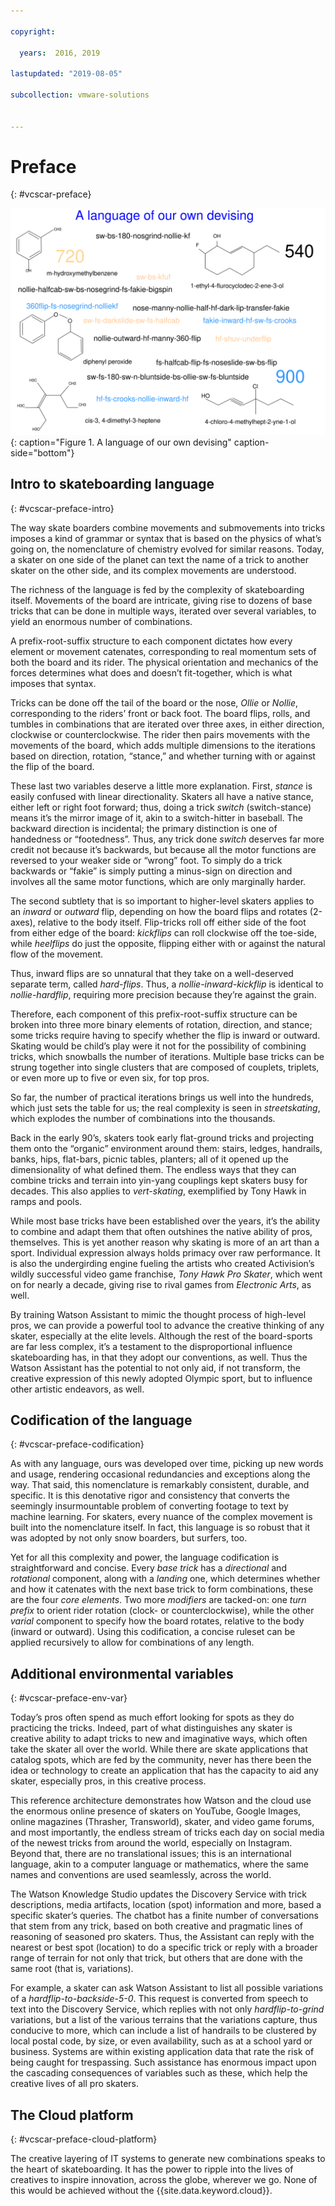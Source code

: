 ```yaml
---

copyright:

  years:  2016, 2019

lastupdated: "2019-08-05"

subcollection: vmware-solutions


---
```


# Preface
{: #vcscar-preface}

![A Language of our own devising](../../images/vcscar-alood.svg "A Language of our own devising"){: caption="Figure 1. A language of our own devising" caption-side="bottom"}

## Intro to skateboarding language
{: #vcscar-preface-intro}

The way skate boarders combine movements and submovements into tricks imposes a kind of grammar or syntax that is based on the physics of what’s going on, the nomenclature of chemistry evolved for similar reasons. Today, a skater on one side of the planet can text the name of a trick to another skater on the other side, and its complex movements are understood.

The richness of the language is fed by the complexity of skateboarding itself. Movements of the board are intricate, giving rise to dozens of base tricks that can be done in multiple ways, iterated over several variables, to yield an enormous number of combinations.

A prefix-root-suffix structure to each component dictates how every element or movement catenates, corresponding to real momentum sets of
both the board and its rider. The physical orientation and mechanics of the forces determines what does and doesn’t fit-together, which is what imposes that syntax.

Tricks can be done off the tail of the board or the nose, *Ollie* or *Nollie*, corresponding to the riders’ front or back foot. The board flips, rolls, and tumbles in combinations that are iterated over three axes, in either direction, clockwise or counterclockwise. The rider then pairs movements with the movements of the board, which adds multiple dimensions to the iterations based on direction, rotation, “stance,” and whether turning with or against the flip of the board.

These last two variables deserve a little more explanation. First, *stance* is easily confused with linear directionality. Skaters all have a native stance, either left or right foot forward; thus, doing a trick *switch* (switch-stance) means it’s the mirror image of it, akin to a switch-hitter in baseball. The backward direction is incidental; the primary distinction is one of handedness or “footedness”. Thus, any trick done *switch* deserves far more credit not because it’s backwards, but because all the motor functions are reversed to your weaker side or “wrong” foot. To simply do a trick backwards or “fakie” is simply putting a minus-sign on direction and involves all the same motor functions, which are only marginally harder.

The second subtlety that is so important to higher-level skaters applies to an *inward* or *outward* flip, depending on how the board flips and rotates (2-axes), relative to the body itself. Flip-tricks roll off either side of the foot from either edge of the board: *kickflips* can roll clockwise off the toe-side, while *heelflips* do just the opposite, flipping either with or against the natural flow of the movement.

Thus, inward flips are so unnatural that they take on a well-deserved separate term, called *hard-flips*. Thus, a *nollie-inward-kickflip* is identical to *nollie-hardflip*, requiring more precision because they’re against the grain.

Therefore, each component of this prefix-root-suffix structure can be broken into three more binary elements of rotation, direction, and stance; some tricks require having to specify whether the flip is inward or outward. Skating would be child’s play were it not for the possibility of combining tricks, which snowballs the number of iterations. Multiple base tricks can be strung together into single clusters that are composed of couplets, triplets, or even more up to five or even six, for top pros.

So far, the number of practical iterations brings us well into the hundreds, which just sets the table for us; the real complexity is seen in *streetskating*, which explodes the number of combinations into the thousands.

Back in the early 90’s, skaters took early flat-ground tricks and projecting them onto the “organic” environment around them: stairs, ledges, handrails, banks, hips, flat-bars, picnic tables, planters; all of it opened up the dimensionality of what defined them. The endless ways that they can combine tricks and terrain into yin-yang couplings kept skaters busy for decades. This also applies to *vert-skating*, exemplified by Tony Hawk in ramps and pools.

While most base tricks have been established over the years, it’s the ability to combine and adapt them that often outshines the native
ability of pros, themselves. This is yet another reason why skating is more of an art than a sport. Individual expression always holds primacy over raw performance. It is also the undergirding engine fueling the artists who created Activision’s wildly successful video game franchise, *Tony Hawk Pro Skater*, which went on for nearly a decade, giving rise to rival games from *Electronic Arts*, as well.

By training Watson Assistant to mimic the thought process of high-level pros, we can provide a powerful tool to advance the creative thinking of any skater, especially at the elite levels. Although the rest of the board-sports are far less complex, it’s a testament to the disproportional influence skateboarding has, in that they adopt our conventions, as well. Thus the Watson Assistant has the potential to not only aid, if not transform, the creative expression of this newly adopted Olympic sport, but to influence other artistic endeavors, as well.

## Codification of the language
{: #vcscar-preface-codification}

As with any language, ours was developed over time, picking up new words and usage, rendering occasional redundancies and exceptions along the way. That said, this nomenclature is remarkably consistent, durable, and specific. It is this denotative rigor and consistency that converts the seemingly insurmountable problem of converting footage to text by machine learning. For skaters, every nuance of the complex movement is built into the nomenclature itself. In fact, this language is so robust that it was adopted by not only snow boarders, but surfers, too.

Yet for all this complexity and power, the language codification is straightforward and concise. Every *base trick* has a *directional* and *rotational* component, along with a *landing* one, which determines whether and how it catenates with the next base trick to form combinations, these are the four *core elements*. Two more *modifiers* are tacked-on: one *turn prefix* to orient rider rotation (clock- or counterclockwise), while the other *varial* component to specify how the board rotates, relative to the body (inward or outward). Using this codification, a concise ruleset can be applied recursively to allow for combinations of any length.

## Additional environmental variables
{: #vcscar-preface-env-var}

Today’s pros often spend as much effort looking for spots as they do practicing the tricks. Indeed, part of what distinguishes any skater is creative ability to adapt tricks to new and imaginative ways, which often take the skater all over the world. While there are skate applications that catalog spots, which are fed by the community, never has there been the idea or technology to create an application that has the capacity to aid any skater, especially pros, in this creative process.

This reference architecture demonstrates how Watson and the cloud use the enormous online presence of skaters on YouTube, Google Images, online magazines (Thrasher, Transworld), skater, and video game forums, and most importantly, the endless stream of tricks each day on social media of the newest tricks from around the world, especially on Instagram. Beyond that, there are no translational issues; this is an international language, akin to a computer language or mathematics, where the same names and conventions are used seamlessly, across the world.

The Watson Knowledge Studio updates the Discovery Service with trick descriptions, media artifacts, location (spot) information and more, based a specific skater’s queries. The chatbot has a finite number of conversations that stem from any trick, based on both creative and pragmatic lines of reasoning of seasoned pro skaters. Thus, the Assistant can reply with the nearest or best spot (location) to do a specific trick or reply with a broader range of terrain for not only that trick, but others that are done with the same root (that is, variations).

For example, a skater can ask Watson Assistant to list all possible variations of a *hardflip-to-backside-5-0*. This request is converted from speech to text into the Discovery Service, which replies with not only *hardflip-to-grind* variations, but a list of the various terrains that the variations capture, thus conducive to more, which can include a list of handrails to be clustered by local postal code, by size, or even availability, such as at a school yard or business. Systems are within existing application data that rate the risk of being caught for trespassing. Such assistance has enormous impact upon the cascading consequences of variables such as these, which help the creative lives of all pro skaters.

## The Cloud platform
{: #vcscar-preface-cloud-platform}

The creative layering of IT systems to generate new combinations speaks to the heart of skateboarding. It has the power to ripple into the lives of creatives to inspire innovation, across the globe, wherever we go. None of this would be achieved without the {{site.data.keyword.cloud}}.
